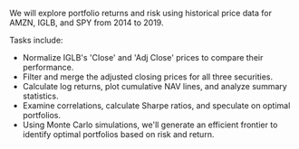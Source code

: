 We will explore portfolio returns and risk using historical price data for AMZN, IGLB, and SPY from 2014 to 2019.

Tasks include:
*   Normalize IGLB's 'Close' and 'Adj Close' prices to compare their performance.
*   Filter and merge the adjusted closing prices for all three securities.
*   Calculate log returns, plot cumulative NAV lines, and analyze summary statistics.
*   Examine correlations, calculate Sharpe ratios, and speculate on optimal portfolios.
*   Using Monte Carlo simulations, we'll generate an efficient frontier to identify optimal portfolios based on risk and return.
